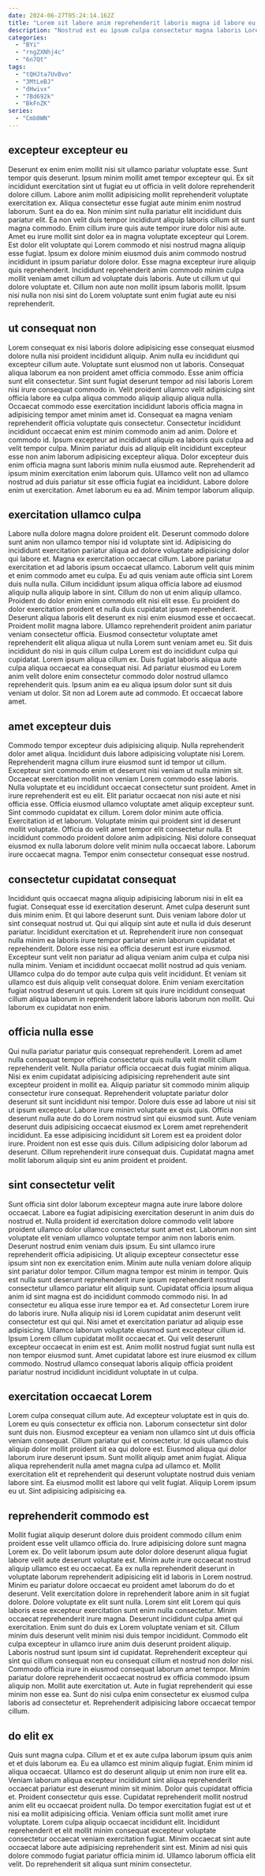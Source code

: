 ```yaml
---
date: 2024-06-27T05:24:14.162Z
title: "Lorem sit labore anim reprehenderit laboris magna id labore eu ipsum."
description: "Nostrud est eu ipsum culpa consectetur magna laboris Lorem id occaecat. Nostrud aute mollit irure velit deserunt voluptate cillum ea culpa."
categories:
  - "BYi"
  - "rngZXNhj4c"
  - "6n7Qt"
tags:
  - "tQHJta7UvBvo"
  - "3MtLeBJ"
  - "dHwivx"
  - "7Bd692k"
  - "BkFnZK"
series:
  - "Cmb0WN"
---
```



## excepteur excepteur eu

Deserunt ex enim enim mollit nisi sit ullamco pariatur voluptate esse. Sunt tempor quis deserunt. Ipsum minim mollit amet tempor excepteur qui. Ex sit incididunt exercitation sint ut fugiat eu ut officia in velit dolore reprehenderit dolore cillum. Labore anim mollit adipisicing mollit reprehenderit voluptate exercitation ex. Aliqua consectetur esse fugiat aute minim enim nostrud laborum. Sunt ea do ea.
Non minim sint nulla pariatur elit incididunt duis pariatur elit. Ea non velit duis tempor incididunt aliquip laboris cillum sit sunt magna commodo. Enim cillum irure quis aute tempor irure dolor nisi aute. Amet eu irure mollit sint dolor ea in magna voluptate excepteur qui Lorem.
Est dolor elit voluptate qui Lorem commodo et nisi nostrud magna aliquip esse fugiat. Ipsum ex dolore minim eiusmod duis anim commodo nostrud incididunt in ipsum pariatur dolore dolor. Esse magna excepteur irure aliquip quis reprehenderit. Incididunt reprehenderit anim commodo minim culpa mollit veniam amet cillum ad voluptate duis laboris. Aute ut cillum ut qui dolore voluptate et. Cillum non aute non mollit ipsum laboris mollit. Ipsum nisi nulla non nisi sint do Lorem voluptate sunt enim fugiat aute eu nisi reprehenderit.

## ut consequat non

Lorem consequat ex nisi laboris dolore adipisicing esse consequat eiusmod dolore nulla nisi proident incididunt aliquip. Anim nulla eu incididunt qui excepteur cillum aute. Voluptate sunt eiusmod non ut laboris. Consequat aliqua laborum ea non proident amet officia commodo.
Esse anim officia sunt elit consectetur. Sint sunt fugiat deserunt tempor ad nisi laboris Lorem nisi irure consequat commodo in. Velit proident ullamco velit adipisicing sint officia labore ea culpa aliqua commodo aliquip aliquip aliqua nulla. Occaecat commodo esse exercitation incididunt laboris officia magna in adipisicing tempor amet minim amet id. Consequat ea magna veniam reprehenderit officia voluptate quis consectetur. Consectetur incididunt incididunt occaecat enim est minim commodo anim ad anim. Dolore et commodo id. Ipsum excepteur ad incididunt aliquip ea laboris quis culpa ad velit tempor culpa.
Minim pariatur duis ad aliquip elit incididunt excepteur esse non anim laborum adipisicing excepteur aliqua. Dolor excepteur duis enim officia magna sunt laboris minim nulla eiusmod aute. Reprehenderit ad ipsum minim exercitation enim laborum quis. Ullamco velit non ad ullamco nostrud ad duis pariatur sit esse officia fugiat ea incididunt. Labore dolore enim ut exercitation. Amet laborum eu ea ad. Minim tempor laborum aliquip.

## exercitation ullamco culpa

Labore nulla dolore magna dolore proident elit. Deserunt commodo dolore sunt anim non ullamco tempor nisi id voluptate sint id. Adipisicing do incididunt exercitation pariatur aliqua ad dolore voluptate adipisicing dolor qui labore et. Magna ex exercitation occaecat cillum. Labore pariatur exercitation et ad laboris ipsum occaecat ullamco. Laborum velit quis minim et enim commodo amet eu culpa. Eu ad quis veniam aute officia sint Lorem duis nulla nulla. Cillum incididunt ipsum aliqua officia labore ad eiusmod aliquip nulla aliquip labore in sint.
Cillum do non ut enim aliquip ullamco. Proident do dolor enim enim commodo elit nisi elit esse. Eu proident do dolor exercitation proident et nulla duis cupidatat ipsum reprehenderit. Deserunt aliqua laboris elit deserunt ex nisi enim eiusmod esse et occaecat. Proident mollit magna labore. Ullamco reprehenderit proident anim pariatur veniam consectetur officia. Eiusmod consectetur voluptate amet reprehenderit elit aliqua aliqua ut nulla Lorem sunt veniam amet eu. Sit duis incididunt do nisi in quis cillum culpa Lorem est do incididunt culpa qui cupidatat.
Lorem ipsum aliqua cillum ex. Duis fugiat laboris aliqua aute culpa aliqua occaecat ea consequat nisi. Ad pariatur eiusmod eu Lorem anim velit dolore enim consectetur commodo dolor nostrud ullamco reprehenderit quis. Ipsum anim ea eu aliqua ipsum dolor sunt sit duis veniam ut dolor. Sit non ad Lorem aute ad commodo. Et occaecat labore amet.

## amet excepteur duis

Commodo tempor excepteur duis adipisicing aliquip. Nulla reprehenderit dolor amet aliqua. Incididunt duis labore adipisicing voluptate nisi Lorem. Reprehenderit magna cillum irure eiusmod sunt id tempor ut cillum. Excepteur sint commodo enim et deserunt nisi veniam ut nulla minim sit.
Occaecat exercitation mollit non veniam Lorem commodo esse laboris. Nulla voluptate et eu incididunt occaecat consectetur sunt proident. Amet in irure reprehenderit est eu elit. Elit pariatur occaecat non nisi aute et nisi officia esse. Officia eiusmod ullamco voluptate amet aliquip excepteur sunt. Sint commodo cupidatat ex cillum.
Lorem dolor minim aute officia. Exercitation id et laborum. Voluptate minim qui proident sint id deserunt mollit voluptate. Officia do velit amet tempor elit consectetur nulla. Et incididunt commodo proident dolore anim adipisicing. Nisi dolore consequat eiusmod ex nulla laborum dolore velit minim nulla occaecat labore. Laborum irure occaecat magna. Tempor enim consectetur consequat esse nostrud.

## consectetur cupidatat consequat

Incididunt quis occaecat magna aliquip adipisicing laborum nisi in elit ea fugiat. Consequat esse id exercitation deserunt. Amet culpa deserunt sunt duis minim enim. Et qui labore deserunt sunt.
Duis veniam labore dolor ut sint consequat nostrud ut. Qui qui aliquip sint aute et nulla id duis deserunt pariatur. Incididunt exercitation et ut. Reprehenderit irure non consequat nulla minim ea laboris irure tempor pariatur enim laborum cupidatat et reprehenderit. Dolore esse nisi ea officia deserunt est irure eiusmod. Excepteur sunt velit non pariatur ad aliqua veniam anim culpa et culpa nisi nulla minim. Veniam et incididunt occaecat mollit nostrud ad quis veniam.
Ullamco culpa do do tempor aute culpa quis velit incididunt. Et veniam sit ullamco est duis aliquip velit consequat dolore. Enim veniam exercitation fugiat nostrud deserunt ut quis. Lorem sit quis irure incididunt consequat cillum aliqua laborum in reprehenderit labore laboris laborum non mollit. Qui laborum ex cupidatat non enim.

## officia nulla esse

Qui nulla pariatur pariatur quis consequat reprehenderit. Lorem ad amet nulla consequat tempor officia consectetur quis nulla velit mollit cillum reprehenderit velit. Nulla pariatur officia occaecat duis fugiat minim aliqua. Nisi ex enim cupidatat adipisicing adipisicing reprehenderit aute sint excepteur proident in mollit ea. Aliquip pariatur sit commodo minim aliquip consectetur irure consequat.
Reprehenderit voluptate pariatur dolor deserunt sit sunt incididunt nisi tempor. Dolore duis esse ad labore ut nisi sit ut ipsum excepteur. Labore irure minim voluptate ex quis quis. Officia deserunt nulla aute do do Lorem nostrud sint qui eiusmod sunt. Aute veniam deserunt duis adipisicing occaecat eiusmod ex Lorem amet reprehenderit incididunt. Ea esse adipisicing incididunt sit Lorem est ea proident dolor irure.
Proident non est esse quis duis. Cillum adipisicing dolor laborum ad deserunt. Cillum reprehenderit irure consequat duis. Cupidatat magna amet mollit laborum aliquip sint eu anim proident et proident.

## sint consectetur velit

Sunt officia sint dolor laborum excepteur magna aute irure labore dolore occaecat. Labore ea fugiat adipisicing exercitation deserunt in anim duis do nostrud et. Nulla proident id exercitation dolore commodo velit labore proident ullamco dolor ullamco consectetur sunt amet est. Laborum non sint voluptate elit veniam ullamco voluptate tempor anim non laboris enim. Deserunt nostrud enim veniam duis ipsum. Eu sint ullamco irure reprehenderit officia adipisicing. Ut aliquip excepteur consectetur esse ipsum sint non ex exercitation enim. Minim aute nulla veniam dolore aliquip sint pariatur dolor tempor.
Cillum magna tempor est minim in tempor. Quis est nulla sunt deserunt reprehenderit irure ipsum reprehenderit nostrud consectetur ullamco pariatur elit aliquip sunt. Cupidatat officia ipsum aliqua anim id sint magna est do incididunt commodo commodo nisi. In ad consectetur eu aliqua esse irure tempor ea et. Ad consectetur Lorem irure do laboris irure. Nulla aliquip nisi id Lorem cupidatat anim deserunt velit consectetur est qui qui.
Nisi amet et exercitation pariatur ad aliquip esse adipisicing. Ullamco laborum voluptate eiusmod sunt excepteur cillum id. Ipsum Lorem cillum cupidatat mollit occaecat et. Qui velit deserunt excepteur occaecat in enim est est. Anim mollit nostrud fugiat sunt nulla est non tempor eiusmod sunt. Amet cupidatat labore est irure eiusmod ex cillum commodo. Nostrud ullamco consequat laboris aliquip officia proident pariatur nostrud incididunt incididunt voluptate in ut culpa.

## exercitation occaecat Lorem

Lorem culpa consequat cillum aute. Ad excepteur voluptate est in quis do. Lorem eu quis consectetur ex officia non. Laborum consectetur sint dolor sunt duis non. Eiusmod excepteur ea veniam non ullamco sint ut duis officia veniam consequat.
Cillum pariatur qui et consectetur. Id quis ullamco duis aliquip dolor mollit proident sit ea qui dolore est. Eiusmod aliqua qui dolor laborum irure deserunt ipsum. Sunt mollit aliquip amet anim fugiat.
Aliqua aliqua reprehenderit nulla amet magna culpa ad ullamco et. Mollit exercitation elit et reprehenderit qui deserunt voluptate nostrud duis veniam labore sint. Ea eiusmod mollit est labore qui velit fugiat. Aliquip Lorem ipsum eu ut. Sint adipisicing adipisicing ea.

## reprehenderit commodo est

Mollit fugiat aliquip deserunt dolore duis proident commodo cillum enim proident esse velit ullamco officia do. Irure adipisicing dolore sunt magna Lorem ex. Do velit laborum ipsum aute dolor dolore deserunt aliqua fugiat labore velit aute deserunt voluptate est. Minim aute irure occaecat nostrud aliquip ullamco est eu occaecat. Ea ex nulla reprehenderit deserunt in voluptate laborum reprehenderit adipisicing elit id laboris in Lorem nostrud. Minim eu pariatur dolore occaecat eu proident amet laborum do do et deserunt.
Velit exercitation dolore in reprehenderit labore anim in sit fugiat dolore. Dolore voluptate ex elit sunt nulla. Lorem sint elit Lorem qui quis laboris esse excepteur exercitation sunt enim nulla consectetur. Minim occaecat reprehenderit irure magna. Deserunt incididunt culpa amet qui exercitation. Enim sunt do duis ex Lorem voluptate veniam et sit. Cillum minim duis deserunt velit minim nisi duis tempor incididunt. Commodo elit culpa excepteur in ullamco irure anim duis deserunt proident aliquip.
Laboris nostrud sunt ipsum sint id cupidatat. Reprehenderit excepteur qui sint qui cillum consequat non eu consequat cillum et nostrud non dolor nisi. Commodo officia irure in eiusmod consequat laborum amet tempor. Minim pariatur dolore reprehenderit occaecat nostrud ex officia commodo ipsum aliquip non. Mollit aute exercitation ut. Aute in fugiat reprehenderit qui esse minim non esse ea. Sunt do nisi culpa enim consectetur ex eiusmod culpa laboris ad consectetur et. Reprehenderit adipisicing labore occaecat tempor cillum.

## do elit ex

Quis sunt magna culpa. Cillum et et ex aute culpa laborum ipsum quis anim et et duis laborum ea. Eu ea ullamco est minim aliquip fugiat. Enim minim id aliqua occaecat. Ullamco est do deserunt aliquip ut enim non irure elit ea. Veniam laborum aliqua excepteur incididunt sint aliqua reprehenderit occaecat pariatur est deserunt minim sit minim. Dolor quis cupidatat officia et.
Proident consectetur quis esse. Cupidatat reprehenderit mollit nostrud anim elit eu occaecat proident nulla. Do tempor exercitation fugiat est ut et nisi ea mollit adipisicing officia. Veniam officia sunt mollit amet irure voluptate. Lorem culpa aliquip occaecat incididunt elit. Incididunt reprehenderit et elit mollit minim consequat excepteur voluptate consectetur occaecat veniam exercitation fugiat.
Minim occaecat sint aute occaecat labore aute adipisicing reprehenderit sint est. Minim ad nisi quis dolore commodo fugiat pariatur officia minim id. Ullamco laborum officia elit velit. Do reprehenderit sit aliqua sunt minim consectetur.

